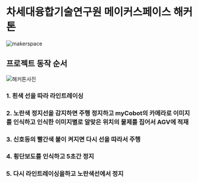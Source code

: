 # 차세대융합기술연구원 메이커스페이스 해커톤


![makerspace](https://github.com/KairosEcoEco/Hackathon/assets/59491978/381479cb-4ef1-4c31-a9d6-03bd92294f31)



## 프로젝트 동작 순서


![해커톤사진](https://github.com/user-attachments/assets/fc3daed6-3136-403b-8fb2-8439d3435d20)

### 1. 흰색 선을 따라 라인트레이싱
### 2. 노란색 정지선을 감지하면 주행 정지하고 myCobot의 카메라로 이미지를 인식하고 인식한 이미지별로 알맞은 위치의 물제를 집어서 AGV에 적재 
### 3. 신호등의 빨간색 불이 켜지면 다시 선을 따라서 주행
### 4. 횡단보도를 인식하고 5초간 정지
### 5. 다시 라인트레이싱을하고 노란색선에서 정지
